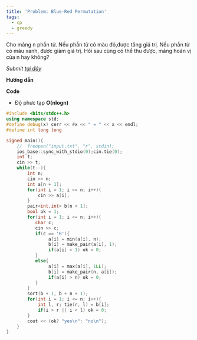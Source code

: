 ```yaml
---
title: 'Problem: Blue-Red Permutation'
tags:
  - cp
  - greedy
---
```

Cho mảng n phần tử. Nếu phần tử có màu đỏ,được tăng giá trị. 
Nếu phần tử có màu xanh, được giảm giá trị. Hỏi sau cùng có thể thu được, mảng hoán vị của n hay không?

<!--more-->

*Submit [tại đây]()*

**Hướng dẫn**


**Code**

- Độ phưc tạp **O(nlogn)**

```cpp
#include <bits/stdc++.h>
using namespace std;
#define debug(x) cerr << #x << " = " << x << endl;
#define int long long

signed main(){
    //  freopen("input.txt", "r", stdin);
    ios_base::sync_with_stdio(0);cin.tie(0);
    int t;
    cin >> t;
    while(t--){
        int n;
        cin >> n;
        int a[n + 1];
        for(int i = 1; i <= n; i++){
            cin >> a[i];
        }
        pair<int,int> b[n + 1];
        bool ok = 1;
        for(int i = 1; i <= n; i++){
           char c;
           cin >> c;
           if(c == 'B'){
                a[i] = min(a[i], n);
                b[i] = make_pair(a[i], 1);
                if(a[i] < 1) ok = 0;
           }
           else{
                a[i] = max(a[i], 1LL);
                b[i] = make_pair(n, a[i]);
                if(a[i] > n) ok = 0;
           }
        }
        sort(b + 1, b + n + 1);
        for(int i = 1; i <= n; i++){
            int l, r; tie(r, l) = b[i];
            if(i > r || i < l) ok = 0;
        }
        cout << (ok? "yes\n": "no\n");
    }
}
```
